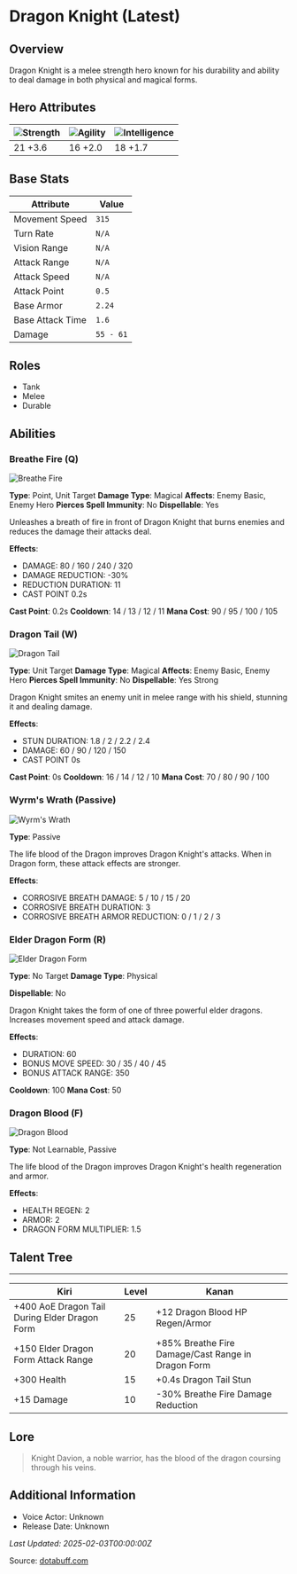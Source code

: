 # Dragon Knight (Latest)

## Overview
Dragon Knight is a melee strength hero known for his durability and ability to deal damage in both physical and magical forms.

## Hero Attributes
| ![Strength](https://www.dotabuff.com/assets/hero_str-c4c83daf6344eee5758e6634a6535394cdcf03a9a8292076260cbe42b76d1b4c.png) | ![Agility](https://www.dotabuff.com/assets/hero_agi-f7c48b4a53d1a3f879d97d7afce7326b01d4a1a053fec8ea922ac6bbbe7947d7.png) | ![Intelligence](https://www.dotabuff.com/assets/hero_int-b590a71ef3df24fd995abacac069e7dbf3ee126cc67d6969bb3bea8034124232.png) |
|------------------------|------------------------|----------------------------|
| 21 +3.6             | 16 +2.0              | 18 +1.7            |

## Base Stats
| Attribute | Value |
|-----------|-------|
| Movement Speed | `315` |
| Turn Rate | `N/A` |
| Vision Range | `N/A` |
| Attack Range | `N/A` |
| Attack Speed | `N/A` |
| Attack Point | `0.5` |
| Base Armor | `2.24` |
| Base Attack Time | `1.6` |
| Damage | `55 - 61` |

## Roles
- Tank
- Melee
- Durable

## Abilities
### Breathe Fire (Q)
![Breathe Fire](https://www.dotabuff.com/assets/skills/dragon-knight-breathe-fire-5226-aecd9cb5a6c42ac15bd4483944af725a29dd61f8fc51f0ca3fae4bc5342cd2fd.jpg)

**Type**: Point, Unit Target
**Damage Type**: Magical
**Affects**: Enemy Basic, Enemy Hero
**Pierces Spell Immunity**: No
**Dispellable**: Yes

Unleashes a breath of fire in front of Dragon Knight that burns enemies and reduces the damage their attacks deal.

**Effects**:
- DAMAGE: 80 / 160 / 240 / 320
- DAMAGE REDUCTION: -30%
- REDUCTION DURATION: 11
- CAST POINT 0.2s

**Cast Point**: 0.2s
**Cooldown**: 14 / 13 / 12 / 11
**Mana Cost**: 90 / 95 / 100 / 105



### Dragon Tail (W)
![Dragon Tail](https://www.dotabuff.com/assets/skills/dragon-knight-dragon-tail-5227-d5e491c3acf4c4d8f43fd37701059cba68e438d711f770ad36012d1c1e648112.jpg)

**Type**: Unit Target
**Damage Type**: Magical
**Affects**: Enemy Basic, Enemy Hero
**Pierces Spell Immunity**: No
**Dispellable**: Yes Strong

Dragon Knight smites an enemy unit in melee range with his shield, stunning it and dealing damage.

**Effects**:
- STUN DURATION: 1.8 / 2 / 2.2 / 2.4
- DAMAGE: 60 / 90 / 120 / 150
- CAST POINT 0s

**Cast Point**: 0s
**Cooldown**: 16 / 14 / 12 / 10
**Mana Cost**: 70 / 80 / 90 / 100



### Wyrm's Wrath (Passive)
![Wyrm's Wrath](https://www.dotabuff.com/assets/skills/dragon-knight-wyrms-wrath-5228-9369b41759d9fff264fcbe9f6da6d38f5484f78a99c54c6ef0df55cc8e8121e0.jpg)

**Type**: Passive





The life blood of the Dragon improves Dragon Knight's attacks. When in Dragon form, these attack effects are stronger.

**Effects**:
- CORROSIVE BREATH DAMAGE: 5 / 10 / 15 / 20
- CORROSIVE BREATH DURATION: 3
- CORROSIVE BREATH ARMOR REDUCTION: 0 / 1 / 2 / 3







### Elder Dragon Form (R)
![Elder Dragon Form](https://www.dotabuff.com/assets/skills/dragon-knight-elder-dragon-form-5229-6d19602d6a502a5c62258a2ae4dbc1ddf72b3573a420a9c5f14dbd5e94840b90.jpg)

**Type**: No Target
**Damage Type**: Physical


**Dispellable**: No

Dragon Knight takes the form of one of three powerful elder dragons. Increases movement speed and attack damage.

**Effects**:
- DURATION: 60
- BONUS MOVE SPEED: 30 / 35 / 40 / 45
- BONUS ATTACK RANGE: 350


**Cooldown**: 100
**Mana Cost**: 50



### Dragon Blood (F)
![Dragon Blood](https://www.dotabuff.com/assets/skills/default-5a612c460046882c6741f2fd3db0f48ae721d557d613f3dc4db7262a1bd5864a.jpg)

**Type**: Not Learnable, Passive





The life blood of the Dragon improves Dragon Knight's health regeneration and armor.

**Effects**:
- HEALTH REGEN: 2
- ARMOR: 2
- DRAGON FORM MULTIPLIER: 1.5








## Talent Tree
------------
Kiri | Level | Kanan
------|--------|-------
+400 AoE Dragon Tail During Elder Dragon Form | 25 | +12 Dragon Blood HP Regen/Armor
+150 Elder Dragon Form Attack Range | 20 | +85% Breathe Fire Damage/Cast Range in Dragon Form
+300 Health | 15 | +0.4s Dragon Tail Stun
+15 Damage | 10 | -30% Breathe Fire Damage Reduction

## Lore
> Knight Davion, a noble warrior, has the blood of the dragon coursing through his veins.

## Additional Information
- Voice Actor: Unknown
- Release Date: Unknown

_Last Updated: 2025-02-03T00:00:00Z_

Source: [dotabuff.com](https://www.dotabuff.com/heroes/dragon-knight/abilities)

